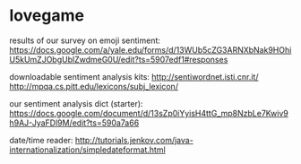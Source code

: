 # lovegame

results of our survey on emoji sentiment: 
https://docs.google.com/a/yale.edu/forms/d/13WUb5cZG3ARNXbNak9HOhiU5kUmZJObgUblZwdmeG0U/edit?ts=5907edf1#responses

downloadable sentiment analysis kits: 
http://sentiwordnet.isti.cnr.it/
http://mpqa.cs.pitt.edu/lexicons/subj_lexicon/

our sentiment analysis dict (starter):
https://docs.google.com/document/d/13sZp0iYyisH4ttG_mp8NzbLe7Kwiv9h9AJ-JyaFDl9M/edit?ts=590a7a66

date/time reader:
http://tutorials.jenkov.com/java-internationalization/simpledateformat.html
